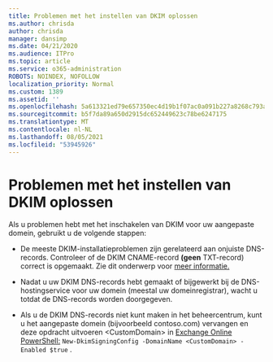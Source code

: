 ```yaml
---
title: Problemen met het instellen van DKIM oplossen
ms.author: chrisda
author: chrisda
manager: dansimp
ms.date: 04/21/2020
ms.audience: ITPro
ms.topic: article
ms.service: o365-administration
ROBOTS: NOINDEX, NOFOLLOW
localization_priority: Normal
ms.custom: 1389
ms.assetid: ''
ms.openlocfilehash: 5a613321ed79e657350ec4d19b1f07ac0a091b227a8268c793a10edd9990d41f
ms.sourcegitcommit: b5f7da89a650d2915dc652449623c78be6247175
ms.translationtype: MT
ms.contentlocale: nl-NL
ms.lasthandoff: 08/05/2021
ms.locfileid: "53945926"
---
```

# <a name="fix-dkim-setup-issues"></a>Problemen met het instellen van DKIM oplossen

Als u problemen hebt met het inschakelen van DKIM voor uw aangepaste domein, gebruikt u de volgende stappen:

- De meeste DKIM-installatieproblemen zijn gerelateerd aan onjuiste DNS-records. Controleer of de DKIM CNAME-record **(geen** TXT-record) correct is opgemaakt. Zie dit onderwerp voor [meer informatie.](https://docs.microsoft.com/microsoft-365/security/office-365-security/use-dkim-to-validate-outbound-email#steps-you-need-to-do-to-manually-set-up-dkim)

- Nadat u uw DKIM DNS-records hebt gemaakt of bijgewerkt bij de DNS-hostingservice voor uw domein (meestal uw domeinregistrar), wacht u totdat de DNS-records worden doorgegeven.

- Als u de DKIM DNS-records niet kunt maken in het beheercentrum, kunt u het aangepaste domein (bijvoorbeeld contoso.com) vervangen en deze opdracht uitvoeren \<CustomDomain\> in [Exchange Online PowerShell:](https://docs.microsoft.com/powershell/exchange/exchange-online/connect-to-exchange-online-powershell/connect-to-exchange-online-powershell) `New-DkimSigningConfig -DomainName <CustomDomain> -Enabled $true` .
